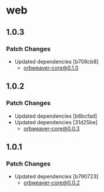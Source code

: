 # web

## 1.0.3

### Patch Changes

- Updated dependencies [b708cb8]
  - orbweaver-core@0.1.0

## 1.0.2

### Patch Changes

- Updated dependencies [b6bcfad]
- Updated dependencies [31d25be]
  - orbweaver-core@0.0.3

## 1.0.1

### Patch Changes

- Updated dependencies [b790723]
  - orbweaver-core@0.0.2
